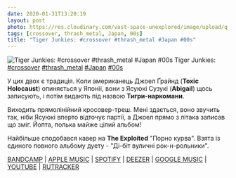 ```yaml
---
date: 2020-01-31T13:20:19
layout: post
photo: https://res.cloudinary.com/vast-space-unexplored/image/upload/q_auto,dpr_auto,w_auto/photos/photo_870_31-01-2020_13-20-19.jpg
tags: [crossover, thrash_metal, Japan, 00s]
title: "Tiger Junkies: #crossover #thrash_metal #Japan #00s"
---
```

![Tiger Junkies: #crossover #thrash_metal #Japan #00s](https://res.cloudinary.com/vast-space-unexplored/image/upload/q_auto,dpr_auto,w_auto/photos/photo_870_31-01-2020_13-20-19.jpg)
Tiger Junkies: [#crossover](/tags/#crossover) [#thrash_metal](/tags/#thrash_metal) [#Japan](/tags/#Japan) [#00s](/tags/#00s)

У цих двох є традиція. Коли американець Джоел Ґрайнд (**Toxic Holocaust**) опиняється у Японії, вони з Ясуюкі Сузукі (**Abigail**) щось записують, і потім видають під назвою **Тигри-наркомани**.

Виходить прямолінійний кросовер-треш. Мені здається, воно звучить так, ніби Ясуюкі вперто відточує партії, а Джоел прямо з літака записав що зміг. Йопта, полька майже цілий альбом!

Найбільше сподобався кавер на **The Exploited** &quot;Порно курва&quot;. Взята із єдиного повного альбому дуету - &quot;Ді-біт вуличні рок-н-рольники&quot;.

[BANDCAMP](https://joelgrind.bandcamp.com/album/d-beat-street-rock-n-rollers-plus-bonus-tracks) \| [APPLE MUSIC](https://music.apple.com/us/album/d-beat-street-rock-n-rollers/680278229) \| [SPOTIFY](https://open.spotify.com/album/6MXka5vaIFminlFTrxFuV3) \| [DEEZER](https://www.deezer.com/album/6809988?utm_source=deezer&amp;utm_content=album-6809988&amp;utm_term=1601611822_1580469450&amp;utm_medium=web) \| [GOOGLE MUSIC](https://play.google.com/music/m/Byog4yogw2ekcpfasp7plkneyvi?t=D-Beat_Street_Rock_n_Rollers_-_Tiger_Junkies) \| [YOUTUBE](https://www.youtube.com/playlist?list=OLAK5uy_lANkPt4cissSCcNSY2uX5RLaX6D86Tooo) \| [RUTRACKER](https://rutracker.org/forum/viewtopic.php?t=2311857)